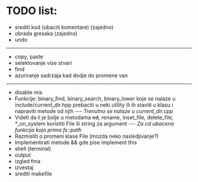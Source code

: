# TODO list:
- srediti kod (ubaciti komentare) (zajedno)
- obrada gresaka (zajedno)
- undo
---------------------------------------------------------------------------------------------------------------
- copy, paste
- selektovanje vise stvari
- find
- azuriranje sadrzaja kad dodje do promene van
--------------------------------------------------------------------------------------------------------------
- disable mis
- Funkcije:  binary_find,  binary_search,  binary_lower  koje se nalaze u include/current_dir.hpp prebaciti u neki utility ili ih staviti u klasu i napraviti metode od njih --- *Trenutno se nalaze u current_dir.cpp*
- Videti da li je bolje u metodama ~~cd~~, rename, inset_file, delete_file, *_on_system koristiti File ili string za argument --- *Za cd ubacena funkcija koja prima fs::path*
- Razmisliti o promeni klase File (mozda neko nasledjivanje?)
- Implementirati metode && gde pise implement this
- shell (terminal)
- output
- izgled fma
- izvestaj
- srediti makefile
